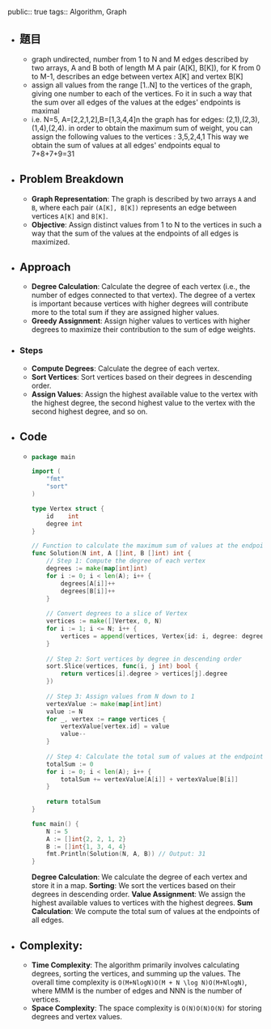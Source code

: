 public:: true
tags:: Algorithm, Graph

- ## 題目
	- graph undirected, number from 1 to N and M edges
	  described by two arrays, A and B both of length M
	  A pair (A[K], B[K]), for K from 0 to M-1, describes an edge between vertex A[K] and vertex B[K]
	- assign all values from the range [1..N] to the vertices of the graph, giving one number to each of the vertices. Fo it in such a way that the sum over all edges of the values at the edges' endpoints is maximal
	- i.e.
	  N=5, A=[2,2,1,2],B=[1,3,4,4]n the graph has for edges: (2,1),(2,3),(1,4),(2,4). in order to obtain the maximum sum of weight, you can assign the following values to the vertices : 3,5,2,4,1
	  This way we obtain the sum of values at all edges' endpoints equal to 7+8+7+9=31
- ## Problem Breakdown
	- **Graph Representation**: The graph is described by two arrays `A` and `B`, where each pair `(A[K], B[K])` represents an edge between vertices `A[K]` and `B[K]`.
	- **Objective**: Assign distinct values from 1 to N to the vertices in such a way that the sum of the values at the endpoints of all edges is maximized.
- ## Approach
	- **Degree Calculation**: 
	  Calculate the degree of each vertex (i.e., the number of edges connected to that vertex). The degree of a vertex is important because vertices with higher degrees will contribute more to the total sum if they are assigned higher values.
	- **Greedy Assignment**:
	  Assign higher values to vertices with higher degrees to maximize their contribution to the sum of edge weights.
- ### Steps
	- **Compute Degrees**: Calculate the degree of each vertex.
	- **Sort Vertices**: Sort vertices based on their degrees in descending order.
	- **Assign Values**: Assign the highest available value to the vertex with the highest degree, the second highest value to the vertex with the second highest degree, and so on.
- ## Code
	- ```go
	  package main
	  
	  import (
	      "fmt"
	      "sort"
	  )
	  
	  type Vertex struct {
	      id    int
	      degree int
	  }
	  
	  // Function to calculate the maximum sum of values at the endpoints of all edges
	  func Solution(N int, A []int, B []int) int {
	      // Step 1: Compute the degree of each vertex
	      degrees := make(map[int]int)
	      for i := 0; i < len(A); i++ {
	          degrees[A[i]]++
	          degrees[B[i]]++
	      }
	      
	      // Convert degrees to a slice of Vertex
	      vertices := make([]Vertex, 0, N)
	      for i := 1; i <= N; i++ {
	          vertices = append(vertices, Vertex{id: i, degree: degrees[i]})
	      }
	      
	      // Step 2: Sort vertices by degree in descending order
	      sort.Slice(vertices, func(i, j int) bool {
	          return vertices[i].degree > vertices[j].degree
	      })
	      
	      // Step 3: Assign values from N down to 1
	      vertexValue := make(map[int]int)
	      value := N
	      for _, vertex := range vertices {
	          vertexValue[vertex.id] = value
	          value--
	      }
	      
	      // Step 4: Calculate the total sum of values at the endpoints of all edges
	      totalSum := 0
	      for i := 0; i < len(A); i++ {
	          totalSum += vertexValue[A[i]] + vertexValue[B[i]]
	      }
	      
	      return totalSum
	  }
	  
	  func main() {
	      N := 5
	      A := []int{2, 2, 1, 2}
	      B := []int{1, 3, 4, 4}
	      fmt.Println(Solution(N, A, B)) // Output: 31
	  }
	  ```
	  
	  **Degree Calculation**: We calculate the degree of each vertex and store it in a map.
	  **Sorting**: We sort the vertices based on their degrees in descending order.
	  **Value Assignment**: We assign the highest available values to vertices with the highest degrees.
	  **Sum Calculation**: We compute the total sum of values at the endpoints of all edges.
- ## Complexity:
	- **Time Complexity**: The algorithm primarily involves calculating degrees, sorting the vertices, and summing up the values. The overall time complexity is `O(M+Nlog⁡N)O(M + N \log N)O(M+NlogN)`, where MMM is the number of edges and NNN is the number of vertices.
	- **Space Complexity**: The space complexity is `O(N)O(N)O(N)` for storing degrees and vertex values.